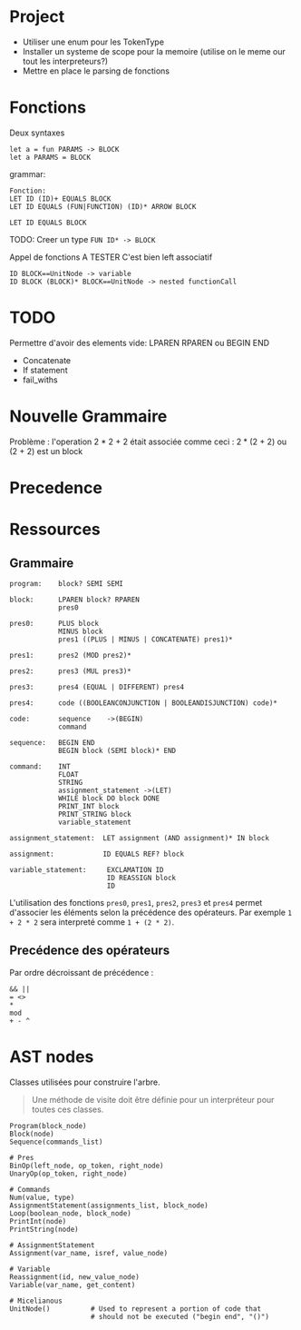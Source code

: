 # Project
* Utiliser une enum pour les TokenType
* Installer un systeme de scope pour la memoire (utilise on le meme our tout les interpreteurs?)
* Mettre en place le parsing de fonctions

# Fonctions

Deux syntaxes
```
let a = fun PARAMS -> BLOCK
let a PARAMS = BLOCK
```

grammar:
```
Fonction:
LET ID (ID)+ EQUALS BLOCK
LET ID EQUALS (FUN|FUNCTION) (ID)* ARROW BLOCK

LET ID EQUALS BLOCK
```
TODO: Creer un type `FUN ID* -> BLOCK` 

Appel de fonctions A TESTER
C'est bien left associatif
```
ID BLOCK==UnitNode -> variable
ID BLOCK (BLOCK)* BLOCK==UnitNode -> nested functionCall
```

# TODO
Permettre d'avoir des elements vide: LPAREN RPAREN ou BEGIN END
* Concatenate
* If statement
* fail_withs


# Nouvelle Grammaire
Problème : l'operation 2 * 2 + 2 était associée comme ceci : 2 * (2 + 2) ou (2 + 2) est un block

# Precedence

# Ressources
## Grammaire
```EBNF
program:    block? SEMI SEMI

block:      LPAREN block? RPAREN
            pres0

pres0:      PLUS block
            MINUS block
            pres1 ((PLUS | MINUS | CONCATENATE) pres1)*
            
pres1:      pres2 (MOD pres2)*

pres2:      pres3 (MUL pres3)*

pres3:      pres4 (EQUAL | DIFFERENT) pres4

pres4:      code ((BOOLEANCONJUNCTION | BOOLEANDISJUNCTION) code)*

code:       sequence    ->(BEGIN)
            command

sequence:   BEGIN END
            BEGIN block (SEMI block)* END

command:    INT
            FLOAT
            STRING
            assignment_statement ->(LET)
            WHILE block DO block DONE
            PRINT_INT block
            PRINT_STRING block
            variable_statement

assignment_statement:  LET assignment (AND assignment)* IN block

assignment:            ID EQUALS REF? block

variable_statement:     EXCLAMATION ID
                        ID REASSIGN block
                        ID
```

L'utilisation des fonctions `pres0`, `pres1`, `pres2`, `pres3` et `pres4` permet d'associer les éléments selon la précédence des opérateurs. Par exemple `1 + 2 * 2` sera interpreté comme `1 + (2 * 2)`.

## Precédence des opérateurs
Par ordre décroissant de précédence :
```
&& ||
= <> 
*
mod
+ - ^
```

# AST nodes
Classes utilisées pour construire l'arbre.
> Une méthode de visite doit être définie pour un interpréteur pour toutes ces classes.

```
Program(block_node)
Block(node)
Sequence(commands_list)

# Pres
BinOp(left_node, op_token, right_node)
UnaryOp(op_token, right_node)

# Commands
Num(value, type)
AssignmentStatement(assignments_list, block_node)
Loop(boolean_node, block_node)
PrintInt(node)
PrintString(node)

# AssignmentStatement
Assignment(var_name, isref, value_node)

# Variable
Reassignment(id, new_value_node)
Variable(var_name, get_content)

# Micelianous
UnitNode()          # Used to represent a portion of code that
                    # should not be executed ("begin end", "()")
```
